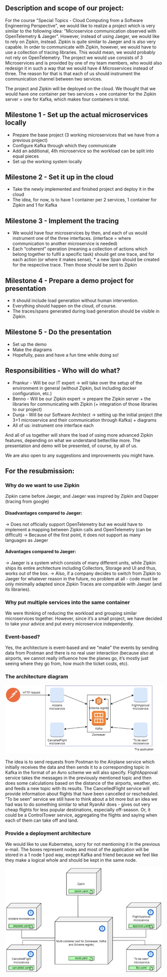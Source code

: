 <!-- DESCRIPTION -->
## Description and scope of our project:

For the course "Special Topics - Cloud Computing from a Software Engineering Perspective", we would like to realize a project which is very similar to the following idea: "Microservice communication observed with OpenTelemetry & Jaeger". However, instead of using Jaeger, we would like to rely on Zipkin, instead. Zipkin is quite similar to Jaeger and is also very capable. In order to communicate with Zipkin, however, we would have to use a collection of tracing libraries. This would mean, we would probably not rely on OpenTelemetry. The project we would use consists of 3 Microservices and is provided by one of my team members, who would also redesign it in such a way that we would have 4 Microservices instead of three. The reason for that is that each of us should instrument the communication channel between two services.

The project and Zipkin will be deployed on the cloud. We thought that we would have one container per two services + one container for the Zipkin server + one for Kafka, which makes four containers in total. 

<!-- MILESTONES -->
## Milestone 1 - Set up the actual microservices locally 
* Prepare the base project (3 working microservices that we have from a previous project)
* Configure Kafka through which they communicate
* Add an additional, 4th microservice so the workload can be split into equal pieces
* Set up the working system locally

## Milestone 2 - Set it up in the cloud
* Take the newly implemented and finished project and deploy it in the cloud
* The idea, for now, is to have 1 container per 2 services, 1 container for Zipkin and 1 for Kafka

## Milestone 3 - Implement the tracing
* We would have four microservices by then, and each of us would instrument one of the three interfaces. (interface = where communication to another microservice is needed)
* Each “coherent” operation (meaning a collection of actions which belong together to fulfil a specific task) should get one trace, and for each action (or where it makes sense), * a new Span should be created for the respective trace. Then those should be sent to Zipkin

## Milestone 4 - Prepare a demo project for presentation
* It should include load generation without human intervention.
* Everything should happen on the cloud, of course.
* The traces/spans generated during load generation should be visible in Zipkin. 

## Milestone 5 - Do the presentation
* Set up the demo
* Make the diagrams
* Hopefully, pass and have a fun time while doing so!

<!-- RESPONSIBILITIES -->
## Responsibilities - Who will do what?
* Prankur - Will be our IT expert -> will take over the setup of the environment in general (without Zipkin, but including docker configuration, etc.)
* Benno - Will be our Zipkin expert -> prepare the Zipkin server + the libraries for communicating with Zipkin (+ integration of those libraries to our project)
* Dunja - Will be our Software Architect -> setting up the initial project (the 3+1 microservice and their communication through Kafka) + diagrams
* All of us: instrument one interface each

And all of us together will share the load of using more advanced Zipkin features, depending on what we understand better/like more. The presentation and demo will be presented, of course, by all of us.

We are also open to any suggestions and improvements you might have.

## For the resubmission:
### Why do we want to use Zipkin
Zipkin came before Jaeger, and Jaeger was inspired by Zipkin and Dapper (tracing from google)
#### Disadvantages compared to Jaeger: 
-> Does not officially support OpenTelemetry but we would have to implement a mapping between Zipkin calls and OpenTelemetry (can be difficult)
-> Because of the first point, it does not support as many languages as Jaeger
#### Advantages compared to Jaeger: 
-> Jaeger is a system which consists of many different units, while Zipkin ships its entire architecture including Collectors, Storage and UI and thus, works out of the box.
-> Also, if a company decides to switch from Zipkin to Jaeger for whatever reason in the future, no problem at all - code must be only minimally adapted since Zipkin Traces are compatible with Jaeger (and its libraries).
### Why put multiple services into the same container
We were thinking of reducing the workload and grouping similar microservices together. However, since it’s a small project, we have decided to take your advice and put every microservice independently.
        
### Event-based?
Yes, the architecture is event-based and we “make” the events by sending data from Postman and there is no real user interaction (because also at airports, we cannot really influence how the planes go, it’s mostly just seeing where they go from, how much the ticket costs, etc).

### The architecture diagram
![Architecture diagram](https://github.com/AlphaStream99/airplaneTrackingWithZipkin/blob/main/done.jpg)

The idea is to send requests from Postman to the Airplane service which initially receives the data and then sends it to a corresponding topic in Kafka in the format of an Avro scheme we will also specify. FlightApproval service takes the messages in the previously mentioned topic and then does some calculations based on the distance of the airports, weather, etc. and feeds a new topic with its results. The CancelledFlight service will provide information about flights that have been cancelled or rescheduled. “To be seen” service we still have to think about a bit more but an idea we had was to do something similar to what RyanAir does - gives out very cheap flights for less popular destinations, especially off-season. Or, it could be a ControlTower service, aggregating the flights and saying when each of them can take off and land.


### Provide a deployment architecture
We would like to use Kubernetes, sorry for not mentioning it in the previous e-mail.
The boxes represent nodes and most of the application will be stored in a 1 node 1 pod way, except Kafka and friend because we feel like they make a logical whole and should be kept in the same node.

![Deployment diagram here](https://github.com/AlphaStream99/airplaneTrackingWithZipkin/blob/main/deployment3.jpg)


